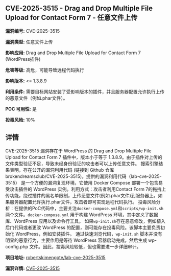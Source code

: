 ## CVE-2025-3515 - Drag and Drop Multiple File Upload for Contact Form 7 - 任意文件上传

**漏洞编号:** CVE-2025-3515

**漏洞类型:** 任意文件上传

**影响应用:** Drag and Drop Multiple File Upload for Contact Form 7 (WordPress插件)

**危害等级:** 高危，可能导致远程代码执行

**影响版本:** <= 1.3.8.9

**利用条件:** 需要目标网站安装了受影响版本的插件，并且服务器配置允许执行上传的恶意文件（例如.phar文件）。

**POC 可用性:** 是

**投毒风险:** 10%

## 详情

CVE-2025-3515 漏洞存在于 WordPress 的 Drag and Drop Multiple File Upload for Contact Form 7 插件中，版本小于等于 1.3.8.9。由于插件对上传的文件类型验证不足，导致未经身份验证的攻击者可以上传任意文件。 搜索引擎结果表明，存在公开的漏洞利用代码 (链接到 Github 仓库 brokendreamsclub/CVE-2025-3515)。提供的漏洞利用代码（lab-cve-2025-3515） 是一个方便的漏洞复现环境，它使用 Docker Compose 部署一个包含易受攻击插件的 WordPress 实例。利用方式：攻击者利用Contact Form 7的拖拽上传功能，绕过插件的黑名单限制，上传恶意文件(例如.phar文件)到服务器上。如果服务器配置允许执行.phar文件，攻击者即可实现远程代码执行。 投毒风险分析：在提供的PoC代码中，主要关注`docker-compose.yml`和`scripts/wp-init.sh`两个文件。`docker-compose.yml` 用于构建 WordPress 环境，其中定义了数据库、WordPress 应用以及命令行工具。 如果`wp-init.sh`存在恶意修改，例如植入后门代码或者更改 WordPress 的配置，则可能存在投毒风险。该脚本主要负责初始化 WordPress，例如安装插件。 通过快速浏览代码，`wp-init.sh` 脚本并没有明显的恶意行为，主要作用是等待 WordPress 容器启动完成，然后生成 wp-config.php 文件。因此，投毒风险较低，但也需要进一步详细审计。

**项目地址:** [robertskimengote/lab-cve-2025-3515](https://github.com/robertskimengote/lab-cve-2025-3515)

**漏洞详情:** [CVE-2025-3515](https://nvd.nist.gov/vuln/detail/CVE-2025-3515)